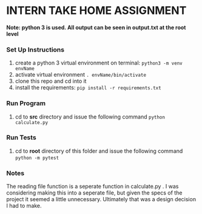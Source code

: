 # INTERN TAKE HOME ASSIGNMENT

**Note: python 3 is used. All output can be seen in output.txt at the root level**

### Set Up Instructions
1) create a python 3 virtual environment on terminal: ```python3 -m venv envName```
2) activate virtual environment ```. envName/bin/activate```
3) clone this repo and cd into it
4) install the requirements: ```pip install -r requirements.txt```


### Run Program
1) cd to **src** directory and issue the following command ```python calculate.py```


### Run Tests
1) cd to **root** directory of this folder and issue the following command ```python -m pytest```

### Notes
The reading file function is a seperate function in calculate.py . I was considering making this into a seperate file, but given the specs of the project it seemed a little unnecessary. Ultimately that was a design decision I had to make. 
